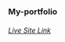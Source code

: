 ### My-portfolio

###### [Live Site Link](https://genius15066.github.io/My-portfolio/my-portfolio.html)
